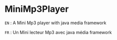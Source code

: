 # MiniMp3Player

`EN` : A Mini Mp3 player with java media framework

`FR` : Un Mini lecteur Mp3 avec java média framework

